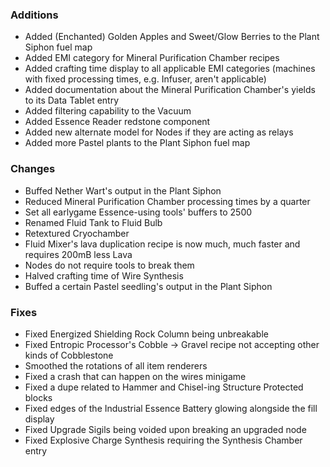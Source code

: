 ### Additions
- Added (Enchanted) Golden Apples and Sweet/Glow Berries to the Plant Siphon fuel map
- Added EMI category for Mineral Purification Chamber recipes
- Added crafting time display to all applicable EMI categories (machines with fixed processing times, e.g. Infuser, aren't applicable)
- Added documentation about the Mineral Purification Chamber's yields to its Data Tablet entry
- Added filtering capability to the Vacuum
- Added Essence Reader redstone component
- Added new alternate model for Nodes if they are acting as relays
- Added more Pastel plants to the Plant Siphon fuel map

### Changes
- Buffed Nether Wart's output in the Plant Siphon
- Reduced Mineral Purification Chamber processing times by a quarter
- Set all earlygame Essence-using tools' buffers to 2500
- Renamed Fluid Tank to Fluid Bulb
- Retextured Cryochamber
- Fluid Mixer's lava duplication recipe is now much, much faster and requires 200mB less Lava
- Nodes do not require tools to break them
- Halved crafting time of Wire Synthesis
- Buffed a certain Pastel seedling's output in the Plant Siphon

### Fixes
- Fixed Energized Shielding Rock Column being unbreakable
- Fixed Entropic Processor's Cobble -> Gravel recipe not accepting other kinds of Cobblestone
- Smoothed the rotations of all item renderers
- Fixed a crash that can happen on the wires minigame
- Fixed a dupe related to Hammer and Chisel-ing Structure Protected blocks
- Fixed edges of the Industrial Essence Battery glowing alongside the fill display
- Fixed Upgrade Sigils being voided upon breaking an upgraded node
- Fixed Explosive Charge Synthesis requiring the Synthesis Chamber entry